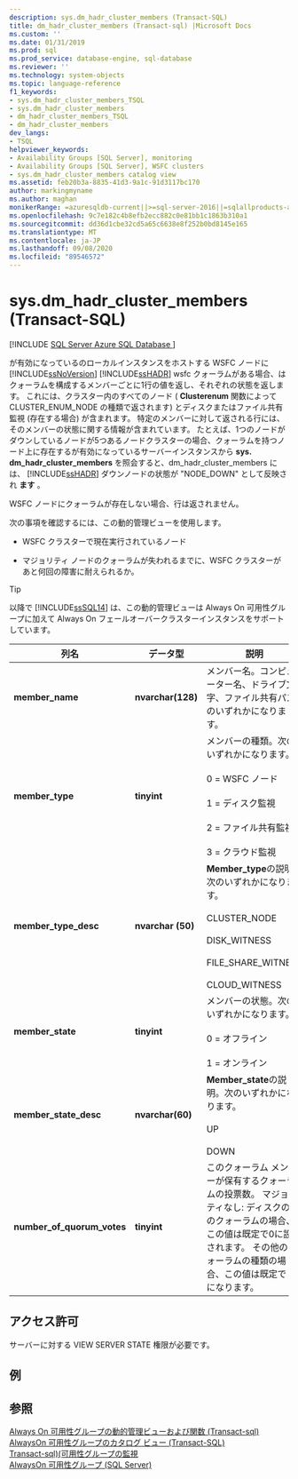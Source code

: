 ```yaml
---
description: sys.dm_hadr_cluster_members (Transact-SQL)
title: dm_hadr_cluster_members (Transact-sql) |Microsoft Docs
ms.custom: ''
ms.date: 01/31/2019
ms.prod: sql
ms.prod_service: database-engine, sql-database
ms.reviewer: ''
ms.technology: system-objects
ms.topic: language-reference
f1_keywords:
- sys.dm_hadr_cluster_members_TSQL
- sys.dm_hadr_cluster_members
- dm_hadr_cluster_members_TSQL
- dm_hadr_cluster_members
dev_langs:
- TSQL
helpviewer_keywords:
- Availability Groups [SQL Server], monitoring
- Availability Groups [SQL Server], WSFC clusters
- sys.dm_hadr_cluster_members catalog view
ms.assetid: feb20b3a-8835-41d3-9a1c-91d3117bc170
author: markingmyname
ms.author: maghan
monikerRange: =azuresqldb-current||>=sql-server-2016||=sqlallproducts-allversions||>=sql-server-linux-2017||=azuresqldb-mi-current
ms.openlocfilehash: 9c7e182c4b8efb2ecc882c0e81bb1c1863b310a1
ms.sourcegitcommit: dd36d1cbe32cd5a65c6638e8f252b0bd8145e165
ms.translationtype: MT
ms.contentlocale: ja-JP
ms.lasthandoff: 09/08/2020
ms.locfileid: "89546572"
---
```

# <a name="sysdm_hadr_cluster_members-transact-sql"></a>sys.dm_hadr_cluster_members (Transact-SQL)
[!INCLUDE [SQL Server Azure SQL Database ](../../includes/applies-to-version/sql-asdb.md)]

  が有効になっているのローカルインスタンスをホストする WSFC ノードに [!INCLUDE[ssNoVersion](../../includes/ssnoversion-md.md)] [!INCLUDE[ssHADR](../../includes/sshadr-md.md)] wsfc クォーラムがある場合、はクォーラムを構成するメンバーごとに1行の値を返し、それぞれの状態を返します。 これには、クラスター内のすべてのノード ( **Clusterenum** 関数によって CLUSTER_ENUM_NODE の種類で返されます) とディスクまたはファイル共有監視 (存在する場合) が含まれます。 特定のメンバーに対して返される行には、そのメンバーの状態に関する情報が含まれています。 たとえば、1つのノードがダウンしているノードが5つあるノードクラスターの場合、クォーラムを持つノード上に存在するが有効になっているサーバーインスタンスから **sys. dm_hadr_cluster_members** を照会すると、dm_hadr_cluster_members には、 [!INCLUDE[ssHADR](../../includes/sshadr-md.md)] ダウンノードの状態が "NODE_DOWN" として反映され **ます** 。  
  
 WSFC ノードにクォーラムが存在しない場合、行は返されません。  
  
 次の事項を確認するには、この動的管理ビューを使用します。  
  
-   WSFC クラスターで現在実行されているノード  
  
-   マジョリティ ノードのクォーラムが失われるまでに、WSFC クラスターがあと何回の障害に耐えられるか。  

 > [!TIP]
 > 以降で [!INCLUDE[ssSQL14](../../includes/sssql14-md.md)] は、この動的管理ビューは Always On 可用性グループに加えて Always On フェールオーバークラスターインスタンスをサポートしています。  
  
|列名|データ型|説明|  
|-----------------|---------------|-----------------|  
|**member_name**|**nvarchar(128)**|メンバー名。コンピューター名、ドライブ文字、ファイル共有パスのいずれかになります。|  
|**member_type**|**tinyint**|メンバーの種類。次のいずれかになります。<br /><br /> 0 = WSFC ノード<br /><br /> 1 = ディスク監視<br /><br /> 2 = ファイル共有監視<br /><br /> 3 = クラウド監視|  
|**member_type_desc**|**nvarchar (50)**|**Member_type**の説明。次のいずれかになります。<br /><br /> CLUSTER_NODE<br /><br /> DISK_WITNESS<br /><br /> FILE_SHARE_WITNESS<br /><br /> CLOUD_WITNESS|  
|**member_state**|**tinyint**|メンバーの状態。次のいずれかになります。<br /><br /> 0 = オフライン<br /><br /> 1 = オンライン|  
|**member_state_desc**|**nvarchar(60)**|**Member_state**の説明。次のいずれかになります。<br /><br /> UP<br /><br /> DOWN|  
|**number_of_quorum_votes**|**tinyint**|このクォーラム メンバーが保有するクォーラムの投票数。 マジョリティなし: ディスクのみのクォーラムの場合、この値は既定で0に設定されます。 その他のクォーラムの種類の場合、この値は既定で 1 になります。|  
  
## <a name="permissions"></a>アクセス許可  
 サーバーに対する VIEW SERVER STATE 権限が必要です。  
  
## <a name="examples"></a>例  
  
## <a name="see-also"></a>参照  
 [Always On 可用性グループの動的管理ビューおよび関数 &#40;Transact-sql&#41;](../../relational-databases/system-dynamic-management-views/always-on-availability-groups-dynamic-management-views-functions.md)   
 [AlwaysOn 可用性グループのカタログ ビュー &#40;Transact-SQL&#41;](../../relational-databases/system-catalog-views/always-on-availability-groups-catalog-views-transact-sql.md)   
 [Transact-sql&#41;&#40;可用性グループの監視 ](../../database-engine/availability-groups/windows/monitor-availability-groups-transact-sql.md)   
 [AlwaysOn 可用性グループ &#40;SQL Server&#41;](../../database-engine/availability-groups/windows/always-on-availability-groups-sql-server.md)  
  
  

